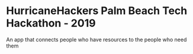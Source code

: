 # HurricaneHackers Palm Beach Tech Hackathon - 2019
An app that connects people who have resources to the people who need them
